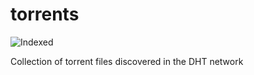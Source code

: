 torrents 
========
![Indexed](https://img.shields.io/badge/indexed-129955-blue)

Collection of torrent files discovered in the DHT network
